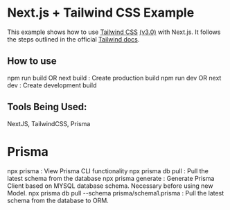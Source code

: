 # Next.js + Tailwind CSS Example

This example shows how to use [Tailwind CSS](https://tailwindcss.com/) [(v3.0)](https://tailwindcss.com/blog/tailwindcss-v3) with Next.js. It follows the steps outlined in the official [Tailwind docs](https://tailwindcss.com/docs/guides/nextjs).

## How to use
npm run build OR next build : Create production build
npm run dev OR next dev : Create development build

## Tools Being Used: 
NextJS, TailwindCSS, Prisma 

# Prisma
npx prisma : View Prisma CLI functionality
npx prisma db pull : Pull the latest schema from the database
npx prisma generate : Generate Prisma Client based on MYSQL database schema. Necessary before using new Model.
npx prisma db pull --schema prisma/schema1.prisma : Pull the latest schema from the database to ORM. 